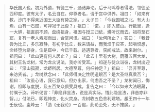 > 华氏国人也。初为外道，有徒三千，通诸异论。后于马鸣尊者得法，领徒至西印度。彼有太子，名云自在。仰尊者名，请于宫中供养。祖曰：​「如来有教，沙门不得亲近国王大臣有势之家。​」太子曰：​「今我国城之北，有大山焉，山有一石窟，可禅寂于此否？​」祖曰：​「诺。​」即入彼山。行数里，逢一大蟒，祖直前不顾，盘绕祖身，祖因与授三归依，蟒听讫而去。祖将至石窟，复有一老人素服而出，合掌问讯。祖曰：​「汝何所止？​」答曰：​「我昔尝为比丘，多乐寂静，有初学比丘，数来请益，而我烦于应答，起嗔恨想，命终堕为蟒身，住是窟中，今已千载。适遇尊者，获闻戒法，故来谢尔。​」祖问曰：​「此山更有何人居止？​」曰：​「此去十里有大树，荫覆五百大龙，其树王名龙树，常为龙众说法，我亦听受耳。​」祖遂与徒众诣彼，龙树出迎曰：​「深山孤寂，龙蟒所居。大德至尊，何枉神足？​」祖曰：​「吾非至尊，来访贤者。​」龙树默念曰：​「此师得决定性明道眼否？是大圣继真乘否？​」祖曰：​「汝虽心语，我已意知。但办出家，何虑吾之不圣？​」龙树闻已，悔谢。祖即与度脱，及五百龙众俱受具戒。复告之曰：​「今以如来大法眼藏，付嘱于汝。谛听偈言：『非隐非显法，说是真实际。悟此隐显法，非愚亦非智。』」付法已，即现神变，化火焚身。龙树收五色舍利建塔。赧王四十一年壬辰也。圭峰云：​「造《无我论》一百偈，此论至处，无不摧魔。​」


